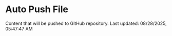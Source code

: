 # Auto Push File

Content that will be pushed to GitHub repository.
Last updated: 08/28/2025, 05:47:47 AM